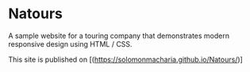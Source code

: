 # Natours
A sample website for a touring company that demonstrates modern responsive design using HTML / CSS.

This site is published on [(https://solomonmacharia.github.io/Natours/)]